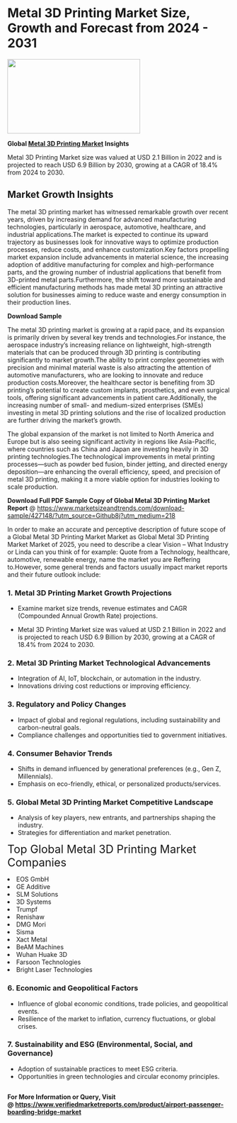 <H1>Metal 3D Printing Market Size, Growth and Forecast from 2024 - 2031</H1><img class="aligncenter size-medium wp-image-584254" src="https://thirdeyenews.in/wp-content/uploads/2024/09/Global-Market-Research-300x168.jpeg" alt="" width="300" height="168" /><p><strong>Global&nbsp;<a href="https://www.marketsizeandtrends.com/download-sample/427148/?utm_source=Github8j?utm_medium=218">Metal 3D Printing Market</a> Insights</strong></p><p>Metal 3D Printing Market size was valued at USD 2.1 Billion in 2022 and is projected to reach USD 6.9 Billion by 2030, growing at a CAGR of 18.4% from 2024 to 2030.</p><p><h2>Market Growth Insights</h2> <p>The metal 3D printing market has witnessed remarkable growth over recent years, driven by increasing demand for advanced manufacturing technologies, particularly in aerospace, automotive, healthcare, and industrial applications.The market is expected to continue its upward trajectory as businesses look for innovative ways to optimize production processes, reduce costs, and enhance customization.Key factors propelling market expansion include advancements in material science, the increasing adoption of additive manufacturing for complex and high-performance parts, and the growing number of industrial applications that benefit from 3D-printed metal parts.Furthermore, the shift toward more sustainable and efficient manufacturing methods has made metal 3D printing an attractive solution for businesses aiming to reduce waste and energy consumption in their production lines.</p> <p><strong>Download Sample</strong></p> <p>The metal 3D printing market is growing at a rapid pace, and its expansion is primarily driven by several key trends and technologies.For instance, the aerospace industry’s increasing reliance on lightweight, high-strength materials that can be produced through 3D printing is contributing significantly to market growth.The ability to print complex geometries with precision and minimal material waste is also attracting the attention of automotive manufacturers, who are looking to innovate and reduce production costs.Moreover, the healthcare sector is benefiting from 3D printing’s potential to create custom implants, prosthetics, and even surgical tools, offering significant advancements in patient care.Additionally, the increasing number of small- and medium-sized enterprises (SMEs) investing in metal 3D printing solutions and the rise of localized production are further driving the market’s growth.</p> <p>The global expansion of the market is not limited to North America and Europe but is also seeing significant activity in regions like Asia-Pacific, where countries such as China and Japan are investing heavily in 3D printing technologies.The technological improvements in metal printing processes—such as powder bed fusion, binder jetting, and directed energy deposition—are enhancing the overall efficiency, speed, and precision of metal 3D printing, making it a more viable option for industries looking to scale production.</p> <p><span class=""><strong>Download Full PDF Sample Copy of Global Metal 3D Printing Market Report</strong> @ <a href="https://www.marketsizeandtrends.com/download-sample/427148/?utm_source=Github8j?utm_medium=218" target="_blank">https://www.marketsizeandtrends.com/download-sample/427148/?utm_source=Github8j?utm_medium=218</a></span></p><p>In order to make an accurate and perceptive description of future scope of a Global&nbsp;Metal 3D Printing Market Market as Global&nbsp;Metal 3D Printing Market Market of 2025, you need to describe a clear Vision &ndash; What Industry or Linda can you think of for example: Quote from a Technology, healthcare, automotive, renewable energy, name the market you are Reffering to.However, some general trends and factors usually impact market reports and their future outlook include:</p><h3>1.&nbsp;<strong>Metal 3D Printing Market Growth Projections</strong></h3><ul><li>Examine market size trends, revenue estimates and CAGR (Compounded Annual Growth Rate) projections.</li><li><p>Metal 3D Printing Market size was valued at USD 2.1 Billion in 2022 and is projected to reach USD 6.9 Billion by 2030, growing at a CAGR of 18.4% from 2024 to 2030.</p></li></ul><h3>2.&nbsp;<strong>Metal 3D Printing Market Technological Advancements</strong></h3><ul><li>Integration of AI, IoT, blockchain, or automation in the industry.</li><li>Innovations driving cost reductions or improving efficiency.</li></ul><h3>3.&nbsp;<strong>Regulatory and Policy Changes</strong></h3><ul><li>Impact of global and regional regulations, including sustainability and carbon-neutral goals.</li><li>Compliance challenges and opportunities tied to government initiatives.</li></ul><h3>4.&nbsp;<strong>Consumer Behavior Trends</strong></h3><ul><li>Shifts in demand influenced by generational preferences (e.g., Gen Z, Millennials).</li><li>Emphasis on eco-friendly, ethical, or personalized products/services.</li></ul><h3>5.&nbsp;<strong>Global Metal 3D Printing Market Competitive Landscape</strong></h3><ul><li>Analysis of key players, new entrants, and partnerships shaping the industry.</li><li>Strategies for differentiation and market penetration.</li></ul><p data-pm-slice="1 1 []"><span style="color: inherit; font-family: inherit; font-size: 25px;">Top Global Metal 3D Printing Market Companies</span></p><div class="" data-test-id=""><p><li>EOS GmbH</li><li> GE Additive</li><li> SLM Solutions</li><li> 3D Systems</li><li> Trumpf</li><li> Renishaw</li><li> DMG Mori</li><li> Sisma</li><li> Xact Metal</li><li> BeAM Machines</li><li> Wuhan Huake 3D</li><li> Farsoon Technologies</li><li> Bright Laser Technologies</li></p></div><h3>6.&nbsp;<strong>Economic and Geopolitical Factors</strong></h3><ul><li>Influence of global economic conditions, trade policies, and geopolitical events.</li><li>Resilience of the market to inflation, currency fluctuations, or global crises.</li></ul><h3>7.&nbsp;<strong>Sustainability and ESG (Environmental, Social, and Governance)</strong></h3><ul><li>Adoption of sustainable practices to meet ESG criteria.</li><li>Opportunities in green technologies and circular economy principles.</li></ul><h2><strong style="font-size: 14px;">For More Information or Query, Visit @&nbsp;</strong><a style="background-color: #ffffff; font-size: 14px;" href="https://www.marketsizeandtrends.com/report/metal-3d-printing-market/" target="_blank">https://www.verifiedmarketreports.com/product/airport-passenger-boarding-bridge-market</a></h2>